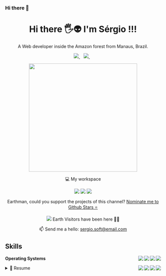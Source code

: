 ### Hi there 👋

<!--
**sergiosdev/sergiosdev** is a ✨ _special_ ✨ repository because its `README.md` (this file) appears on your GitHub profile.
-->


<h1 align='center'>
  Hi there 🖐️👽 I'm Sérgio !!!
</h1>

<p align='center'>
  A Web developer inside the Amazon forest from Manaus, Brazil.
</p>


<p align='center'>
  
  <a href="https://www.linkedin.com/in/sergiosdev/">
    <img src="https://img.shields.io/badge/linkedin-%230077B5.svg?&style=for-the-badge&logo=linkedin&logoColor=white" />
  </a>&nbsp;&nbsp;
  <a href="https://instagram.com/sergiosdev">
    <img src="https://img.shields.io/badge/instagram-%23E4405F.svg?&style=for-the-badge&logo=instagram&logoColor=white" />        
  </a>&nbsp;&nbsp;
  
</p>

<p align='center'>
  <a href="#"><img src="https://github-readme-stats.vercel.app/api?username=sergiosdev&show_icons=true&count_private=true&theme=dark" width="350"></a>
</p>

<p align='center'>
  💻 My workspace<br/><br/>
  <img src="https://img.shields.io/badge/windows-%230078D6.svg?&style=for-the-badge&logo=windows&logoColor=white" />
  <img src="https://img.shields.io/badge/intel-core%20i7%204th-%230071C5.svg?&style=for-the-badge&logo=intel&logoColor=white" />
  <img src="https://img.shields.io/badge/RAM-12GB-%230071C5.svg?&style=for-the-badge&logoColor=white" />  
</p>

<p align='center'>
  Earthman, could you support the projects of this channel? <a href='https://stars.github.com/nominate/'>Nominate me to Github Stars ⭐</a>
</p>

<p align='center'>
  <a href="#"><img src="https://badges.pufler.dev/visits/sergiosdev/sergiosdev"></a> Earth Visitors have been here 👨‍🚀
</p>

<p align='center'>
  📫 Send me a hello: <a href='mailto:sergio.soft@email.com'>sergio.soft@email.com</a>
</p>


## Skills
<img align="right" src="https://img.shields.io/badge/(My)SQL-4479A1?logo=mysql&logoColor=white" />
<img align="right" src="https://img.shields.io/badge/BASH-4EAA25?logo=gnu-bash&logoColor=white" />
<img align="right" src="https://img.shields.io/badge/PHP-777BB4?logo=php&logoColor=white" />
<img align="right" src="https://img.shields.io/badge/C-A8B9CC?logo=c&logoColor=white" />

**Operating Systems**

<img align="right" src="https://img.shields.io/badge/Arch-1793D1?logo=arch-linux&logoColor=white" />
<img align="right" src="https://img.shields.io/badge/Debian-A81D33?logo=debian&logoColor=white" />
<img align="right" src="https://img.shields.io/badge/Ubuntu-E95420?logo=ubuntu&logoColor=white" />
<img align="right" src="https://img.shields.io/badge/Windows-0078D6?logo=windows&logoColor=white" />

<details>
  <summary>📃 Resume</summary>

## Education

- 📖 **Information Systems**\
📆 2015 - 2020\
📍 **Metropolitan University \of Manaus** - Amazonas, Brazil

- 📖 **Multimedia Expertise**\
📆 2020 - 2021\
📍 **Graduate and Graduate Institute \of (Ipog)** - Amazonas, Brazil

</details>


  
